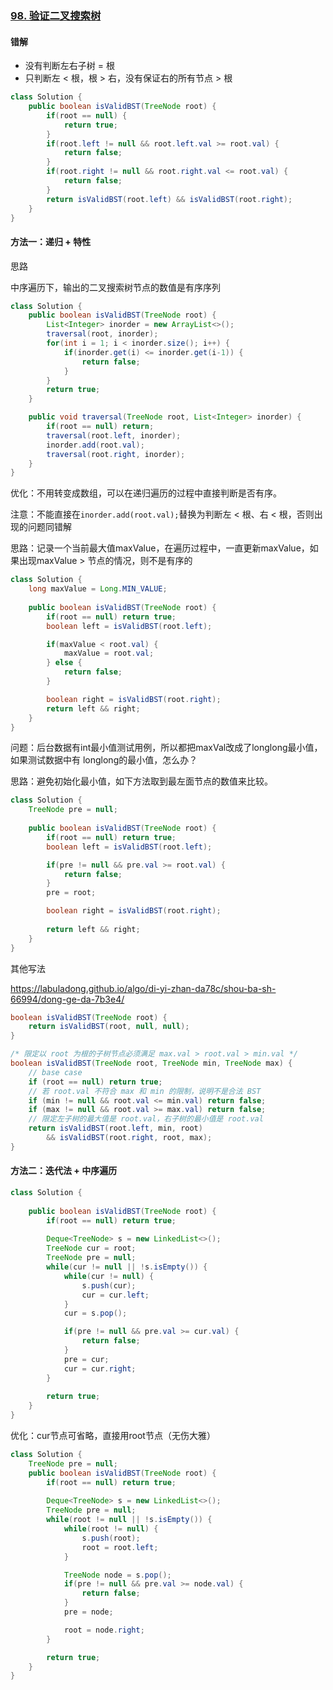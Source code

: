 ### [98. 验证二叉搜索树](https://leetcode.cn/problems/validate-binary-search-tree/)

#### 错解

-   没有判断左右子树 = 根
-   只判断左 < 根，根 > 右，没有保证右的所有节点 > 根

```java
class Solution {
    public boolean isValidBST(TreeNode root) {
        if(root == null) {
            return true;
        }
        if(root.left != null && root.left.val >= root.val) {
            return false;
        }
        if(root.right != null && root.right.val <= root.val) {
            return false;
        }
        return isValidBST(root.left) && isValidBST(root.right);
    }
}
```



#### 方法一：递归 + 特性

思路

中序遍历下，输出的二叉搜索树节点的数值是有序序列

```java
class Solution {
    public boolean isValidBST(TreeNode root) {
        List<Integer> inorder = new ArrayList<>();
        traversal(root, inorder);
        for(int i = 1; i < inorder.size(); i++) {
            if(inorder.get(i) <= inorder.get(i-1)) {
                return false;
            }
        }
        return true; 
    }

    public void traversal(TreeNode root, List<Integer> inorder) {
        if(root == null) return;
        traversal(root.left, inorder);
        inorder.add(root.val);
        traversal(root.right, inorder);
    }
}
```

优化：不用转变成数组，可以在递归遍历的过程中直接判断是否有序。

注意：不能直接在`inorder.add(root.val);`替换为判断左 < 根、右 < 根，否则出现的问题同错解

思路：记录一个当前最大值maxValue，在遍历过程中，一直更新maxValue，如果出现maxValue > 节点的情况，则不是有序的

```java
class Solution {
    long maxValue = Long.MIN_VALUE;
  
    public boolean isValidBST(TreeNode root) {
        if(root == null) return true;
        boolean left = isValidBST(root.left);

        if(maxValue < root.val) {
            maxValue = root.val;
        } else {
            return false;
        }

        boolean right = isValidBST(root.right);
        return left && right;
    } 
}
```

问题：后台数据有int最小值测试用例，所以都把maxVal改成了longlong最小值，如果测试数据中有 longlong的最小值，怎么办？

思路：避免初始化最小值，如下方法取到最左面节点的数值来比较。

```java
class Solution {
    TreeNode pre = null;
  
    public boolean isValidBST(TreeNode root) {
        if(root == null) return true;
        boolean left = isValidBST(root.left);

        if(pre != null && pre.val >= root.val) {
            return false;
        }
        pre = root;

        boolean right = isValidBST(root.right);
        
        return left && right;
    } 
}
```



其他写法

https://labuladong.github.io/algo/di-yi-zhan-da78c/shou-ba-sh-66994/dong-ge-da-7b3e4/

```java
boolean isValidBST(TreeNode root) {
    return isValidBST(root, null, null);
}

/* 限定以 root 为根的子树节点必须满足 max.val > root.val > min.val */
boolean isValidBST(TreeNode root, TreeNode min, TreeNode max) {
    // base case
    if (root == null) return true;
    // 若 root.val 不符合 max 和 min 的限制，说明不是合法 BST
    if (min != null && root.val <= min.val) return false;
    if (max != null && root.val >= max.val) return false;
    // 限定左子树的最大值是 root.val，右子树的最小值是 root.val
    return isValidBST(root.left, min, root) 
        && isValidBST(root.right, root, max);
}
```



#### 方法二：迭代法  + 中序遍历

```java
class Solution {
 
    public boolean isValidBST(TreeNode root) {
        if(root == null) return true;
        
        Deque<TreeNode> s = new LinkedList<>();
        TreeNode cur = root;
        TreeNode pre = null;
        while(cur != null || !s.isEmpty()) {
            while(cur != null) {
                s.push(cur);
                cur = cur.left;
            }
            cur = s.pop();

            if(pre != null && pre.val >= cur.val) {
                return false;
            }
            pre = cur;
            cur = cur.right;
        }
        
        return true;
    } 
}
```

优化：cur节点可省略，直接用root节点（无伤大雅）

```java
class Solution {
    TreeNode pre = null;
    public boolean isValidBST(TreeNode root) {
        if(root == null) return true;
        
        Deque<TreeNode> s = new LinkedList<>();
        TreeNode pre = null;
        while(root != null || !s.isEmpty()) {
            while(root != null) {
                s.push(root);
                root = root.left;
            }

            TreeNode node = s.pop();
            if(pre != null && pre.val >= node.val) {
                return false;
            }
            pre = node;

            root = node.right;
        }

        return true;
    } 
}
```

